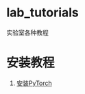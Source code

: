 # lab_tutorials
实验室各种教程

# 安装教程
1. [安装PyTorch](https://github.com/xiangsheng1325/lab_tutorials/blob/main/install_pytorch.md)
